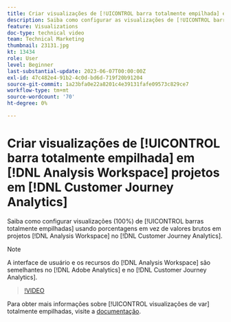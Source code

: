 ```yaml
---
title: Criar visualizações de [!UICONTROL barra totalmente empilhada] em [!DNL Analysis Workspace] projetos
description: Saiba como configurar as visualizações de [!UICONTROL barra totalmente empilhada] usando porcentagens em vez de valores brutos em  [!DNL Analysis Workspace] projetos em [!DNL Customer Journey Analytics].
feature: Visualizations
doc-type: technical video
team: Technical Marketing
thumbnail: 23131.jpg
kt: 13434
role: User
level: Beginner
last-substantial-update: 2023-06-07T00:00:00Z
exl-id: 47c482e4-91b2-4c0d-bd6d-719f20b91204
source-git-commit: 1a23bfa0e22a8201c4e39131fafe09573c829ce7
workflow-type: tm+mt
source-wordcount: '70'
ht-degree: 0%

---
```


# Criar visualizações de [!UICONTROL barra totalmente empilhada] em [!DNL Analysis Workspace] projetos em [!DNL Customer Journey Analytics]

Saiba como configurar visualizações (100%) de [!UICONTROL barras totalmente empilhadas] usando porcentagens em vez de valores brutos em projetos [!DNL Analysis Workspace] no [!DNL Customer Journey Analytics].

>[!NOTE]
>
>A interface de usuário e os recursos do [!DNL Analysis Workspace] são semelhantes no [!DNL Adobe Analytics] e no [!DNL Customer Journey Analytics].

>[!VIDEO](https://video.tv.adobe.com/v/23131/?quality=12&learn=on)

Para obter mais informações sobre [!UICONTROL visualizações de var] totalmente empilhadas, visite a [documentação](https://experienceleague.adobe.com/docs/analytics-platform/using/cja-workspace/visualizations/bar.html).
